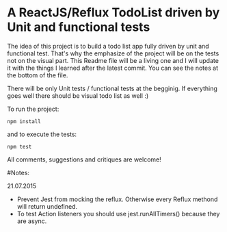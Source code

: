 # A ReactJS/Reflux TodoList driven by Unit and functional tests

The idea of this project is to build a todo list app fully driven by unit and functional test. That's why the emphasize of the project will be on the tests not on the visual part.
This Readme file will be a living one and I will update it with the things I learned after the latest commit. You can see the notes at the bottom of the file.

There will be only Unit tests / functional tests at the begginig.
If everything goes well there should be visual todo list as well :)

To run the project:

```
npm install
```
and to execute the tests:
```
npm test
```

All comments, suggestions and critiques are welcome!

#Notes:

21.07.2015
- Prevent Jest from mocking the reflux. Otherwise every Reflux methond will return undefined.
- To test Action listeners you should use jest.runAllTimers() because they are async.
